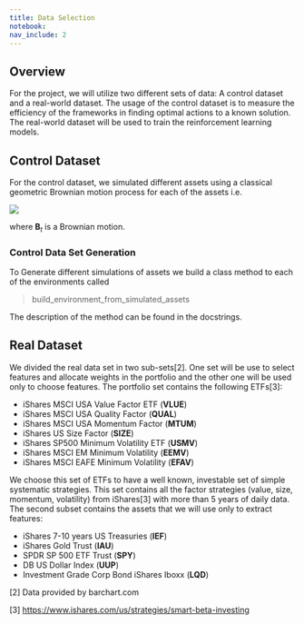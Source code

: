 ```yaml
---
title: Data Selection
notebook:
nav_include: 2
---
```


## Overview
For the project, we will utilize two different sets of data: A control dataset and a real-world dataset. The usage of the control dataset is to measure the efficiency of the frameworks in finding optimal actions to a known solution. The real-world dataset will be used to train the reinforcement learning models.

## Control Dataset
For the control dataset, we simulated different assets using a classical geometric Brownian motion process for each of the assets i.e.

<img src="https://render.githubusercontent.com/render/math?math=dS_t=\mu S_tdt %2B \sqrt{\sigma}S_tdB_t">

where **B**<sub>*t*</sub> is a Brownian motion.

### Control Data Set Generation

To Generate different simulations of assets we build a class method to each of the environments called

> build_environment_from_simulated_assets

The description of the method can be found in the docstrings.

## Real Dataset

We divided the real data set in two sub-sets[2]. One set will be use to select features and allocate weights in the portfolio and the other one will be used only to choose features. The portfolio set contains the following ETFs[3]:

- iShares MSCI USA Value Factor ETF (**VLUE**)
- iShares MSCI USA Quality Factor (**QUAL**)
- iShares MSCI USA Momentum Factor (**MTUM**)
- iShares US Size Factor (**SIZE**)
- iShares SP500 Minimum Volatility ETF (**USMV**)
- iShares MSCI EM Minimum Volatility (**EEMV**)
- iShares MSCI EAFE Minimum Volatility (**EFAV**)

We choose this set of ETFs to have a well known, investable set of simple systematic strategies. This set contains all the factor strategies (value, size, momentum, volatility) from iShares[3] with more than 5 years of daily data. The second subset contains the assets that we will use only to extract features:

- iShares 7-10 years US Treasuries (**IEF**)
- iShares Gold Trust (**IAU**)
- SPDR SP 500 ETF Trust (**SPY**)
- DB US Dollar Index (**UUP**)
- Investment Grade Corp Bond iShares Iboxx (**LQD**)

[2] Data provided by barchart.com

[3] https://www.ishares.com/us/strategies/smart-beta-investing
